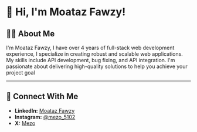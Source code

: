 # 👋 Hi, I'm Moataz Fawzy!

## 🧑‍💻 About Me
I'm Moataz Fawzy,
I have over 4 years of full-stack web development experience, I specialize in creating robust and scalable web applications. My skills include API development, bug fixing, and API integration. I'm passionate about delivering high-quality solutions to help you achieve your project goal

---


## 🤝 **Connect With Me**
- **LinkedIn:** [Moataz Fawzy](https://www.linkedin.com/in/moataz-fawzy-backend)  
- **Instagram:** [@mezo_5102](https://www.instagram.com/mezo_5102)  
- **X:** [Mezo](https://x.com/Mezo0345)  


